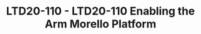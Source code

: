 ---
categories:
- ltd20
description: Arm has announced plans for a CHERI project to enable experimentation
  with a new Arm prototype security architecture. This presentation discusses how
  Arm will work with Linaro to provide software stacks to support planned development
  platforms. We provide a brief introduction to the scope and timelines for the work
  and discuss why the approach differs from the usual upstream mentality.
image:
  featured: 'true'
  path: https://static.linaro.org/connect/ltd20/images/LTD20-110.png
session_id: LTD20-110
session_speakers:
- speaker_bio: I\'m the Technology Manager for Platforms Software in Arm’s Open Source
    engineering group. We assemble a range of open source software stacks, targeting
    virtual platforms and Arm test chips for different market segments and applications.
    These are designed to help enable customer projects and the software ecosystem.<br><br>Previously
    I worked for many years in Arm\'s Application engineering group.
  speaker_company: Arm
  speaker_image: http://avatars.sched.co/3/01/7249983/avatar.jpg.320x320px.jpg?bf9
  speaker_name: Mark Nicholson
  speaker_position: 'Senior Technology Manager : Arm OSS'
  speaker_role: speaker
session_track: Security
tag: session
tags: Security
title: LTD20-110 - LTD20-110 Enabling the Arm Morello Platform
---